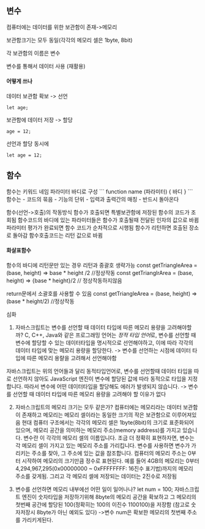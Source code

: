 <h2>변수</h2>

컴퓨터에는 데이터를 위한 보관함이 존재->메모리

보관함크기는 모두 동일(각각의 메모리 셀은 1byte, 8bit)

각 보관함의 이름은 변수

변수를 통해서 데이터 사용 (재활용)

<h4>어떻게 쓰나</h4>

데이터 보관함 확보 -> 선언
```
let age;
```
보관함에 데이터 저장 -> 할당
```
age = 12;
```
선언과 할당 동시에 
```
let age = 12;
```

<h2>함수</h2>
함수는 
키워드 네임 파라미터 바디로 구성
```
function name (파라미터) {
  바디
}
```
함수는 
- 코드의 묶음
- 기능의 단위
- 입력과 출력간의 매칭
- 반드시 돌아온다

함수(선언->호출)의 작동방식
함수가 호출되면 특별보관함에 저장된 함수의 코드가 조회됨
함수코드의 바디에 있는 파라미터들은 함수가 호출될때 전달된 인자의 값으로 바뀜
파라미터 평가가 완료되면 함수 코드가 순차적으로 시행됨
함수가 리턴하면 호출된 장소로 돌아감
함수호출코드는 리턴 값으로 바뀜


<h4>화살표함수</h4>

함수의 바디에 리턴문만 있는 경우 리턴과 중괄호 생략가능
const getTriangleArea = (base, height) => base * height /2 //정상작동
const getTrianglrArea = (base, height) => {base * height}/2 // 정상작동하지않음

return문에서 소괄호를 사용할 수 있음
const getTriangleArea = (base, height) => (base * height/2) //정상작동



심화
1) 자바스크립트는 변수를 선언할 때 데이터 타입에 따른 메모리 용량을 고려해야할까?
C, C++, Java와 같은 프로그래밍 언어는 *정적 타입 언어*로, 변수를 선언할 때 변수에 할당할 수 있는
데이터타입을 명시적으로 선언해야하고, 이에 따라 각각의 데이터 타입에 맞는 메모리 용량을 할당한다.
-> 변수를 선언하는 시점에 데이터 타입에 따른 메모리 용랼을 고려해서 선언해야함

자바스크립트는 위의 언어들과 달리 동적타입언어로, 변수를 선언할때 데이터 타입을 따로 선언하지 않아도
JavaScript 엔진이 변수에 할당된 값에 따라 동적으로 타입을 지정합니다. 따라서 변수에 어떤 데이터타입을 할당해도 에러가 발생되지 않습니다.
-> 변수를 선언할 때 데이터 타입에 따른 메모리 용량을 고려해야 할 이유가 없다
 
2) 자바스크립트의 메모리 크기는 모두 같은가?
컴퓨터에는 메모리라는 데이터 보관함이 존재하고 메모리는 메모리 셀이라는 동일한 크기의 작은 보관함으로 이루어져있음
현대 컴퓨터 구조에서는 각각의 메모리 셀은 1byte(8bit)의 크기로 표준화되어 있으며, 
메모리 공간을 의미하는 메모리 주소(memory address)를 가지고 있습니다. 변수란 이 각각의 메모리 셀의 이름입니다. 
조금 더 정확히 표현하자면, 변수는 각 메모리 셀이 가지고 있는 메모리 주소를 가리킵니다. 
변수를 사용하면 변수가 가리키는 주소를 찾아, 그 주소에 있는 값을 참조합니다.
컴퓨터의 메모리 주소는 0부터 시작하여 메모리의 크기만큼 정수로 표현된다.
예를 들어 4GB의 메모리는 0부터 4,294,967,295(0x00000000 ~ 0xFFFFFFFF: 16진수 표기법)까지의 메모리 주소를 갖게됨.
그리고 각 메모리 셀에 저장되는 데이터는 2진수로 저장됨

3) 변수를 선언하면 메모리 내부에선 어떤 일이 일어나나?
let num = 100;
자바스크립트 엔진이 숫자타입을 저장하기위해 8byte의 메모리 공간을 확보하고 
그 메모리의 첫번째 공간에 
할당된 100(정확히는 100의 이진수 1100100)을 저장함
(참고로 숫자저장시 8byte가 아닌 예외도 있다)
->변수 num은 확보한 메모리의 첫번째 주소를 가리키게된다.












